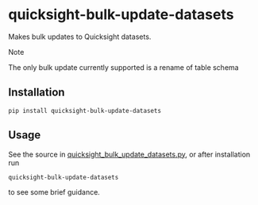 # quicksight-bulk-update-datasets

Makes bulk updates to Quicksight datasets.

> [!NOTE]
> The only bulk update currently supported is a rename of table schema


## Installation

```shell
pip install quicksight-bulk-update-datasets
```


## Usage

See the source in [quicksight_bulk_update_datasets.py](https://github.com/uktrade/quicksight-bulk-update-datasets/blob/main/quicksight_bulk_update_datasets.py), or after installation run

```shell
quicksight-bulk-update-datasets
```

to see some brief guidance.
